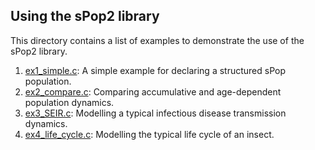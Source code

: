 ## Using the sPop2 library

This directory contains a list of examples to demonstrate the use of the sPop2 library.

1. <a href="ex1_simple/">ex1_simple.c</a>: A simple example for declaring a structured sPop population. 
2. <a href="ex2_compare/">ex2_compare.c</a>: Comparing accumulative and age-dependent population dynamics. 
3. <a href="ex3_SEIR/">ex3_SEIR.c</a>: Modelling a typical infectious disease transmission dynamics.
4. <a href="ex4_life_cycle/">ex4_life_cycle.c</a>: Modelling the typical life cycle of an insect.
